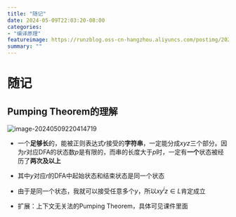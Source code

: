 ```yaml
---
title: "随记"
date: 2024-05-09T22:03:20-08:00
categories: 
- "编译原理"
featureimage: https://runzblog.oss-cn-hangzhou.aliyuncs.com/postimg/202409271714016.png
summary: ""
---
```


# 随记

## Pumping Theorem的理解

![image-20240509220414719](https://runzblog.oss-cn-hangzhou.aliyuncs.com/postimg/202409271714016.png)

- 一个**足够长**的，能被正则表达式$r$接受的**字符串**，一定能分成$xyz$三个部分。因为$r$对应DFA的状态数$p$是有限的，而串的长度大于$p$时，一定有**一个**状态被经历了**两次及以上**
- 其中$y$对应$r$的DFA中起始状态和结束状态是同一个状态
- 由于是同一个状态，我就可以接受任意多个$y$，所以$xy^iz\in L$肯定成立

- 扩展：上下文无关法的Pumping Theorem，具体可见课件里面